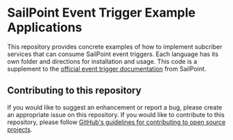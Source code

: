 # SailPoint Event Trigger Example Applications

This repository provides concrete examples of how to implement subcriber services that can consume SailPoint event triggers.  Each language has its own folder and directions for installation and usage.  This code is a supplement to the [official event trigger documentation](https://developer.sailpoint.com/triggers/getting_started.html) from SailPoint.

## Contributing to this repository

If you would like to suggest an enhancement or report a bug, please create an appropriate issue on this repository.  If you would like to contribute to this repository, please follow [GitHub's guidelines for contributing to open source projects](https://docs.github.com/en/get-started/quickstart/contributing-to-projects).
